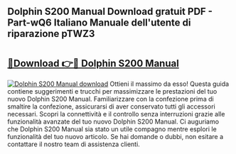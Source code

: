 ## Dolphin S200 Manual Download gratuit PDF - Part-wQ6 Italiano Manuale dell'utente di riparazione pTWZ3

# <h2><a href="http://dfdontn.blite.top/?on=Dolphin+S200+Manual">🔗Download 👉🔴 Dolphin S200 Manual</a></h2>

[![Dolphin S200 Manual download](https://i.imgur.com/lujVjoI.png)](http://dfdontn.blite.top/?on=Dolphin+S200+Manual)
Ottieni il massimo da esso! Questa guida contiene suggerimenti e trucchi per massimizzare le prestazioni del tuo nuovo Dolphin S200 Manual. Familiarizzare con la confezione prima di smaltire la confezione, assicurarsi di aver conservato tutti gli accessori necessari. Scopri la connettività e il controllo senza interruzioni grazie alle funzionalità avanzate del tuo nuovo Dolphin S200 Manual. Ci auguriamo che Dolphin S200 Manual sia stato un utile compagno mentre esplori le funzionalità del tuo nuovo articolo. Se hai domande o dubbi, non esitare a contattare il nostro team di assistenza clienti.
